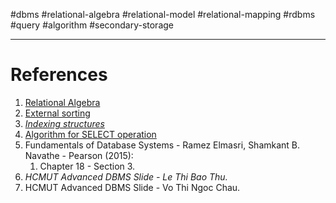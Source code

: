 #dbms #relational-algebra #relational-model #relational-mapping #rdbms #query #algorithm
#secondary-storage 



---
# References
1. [Relational Algebra](Relational%20Algebra.md)
2. [External sorting](External%20sorting.md)
3. *[Indexing structures](Indexing%20structures.md)*
4. [Algorithm for SELECT operation](Algorithm%20for%20SELECT%20operation.md)
5. Fundamentals of Database Systems - Ramez Elmasri, Shamkant B. Navathe - Pearson (2015):
	1. Chapter 18 - Section 3.
6. *HCMUT Advanced DBMS Slide - Le Thi Bao Thu.*
7. HCMUT Advanced DBMS Slide - Vo Thi Ngoc Chau.